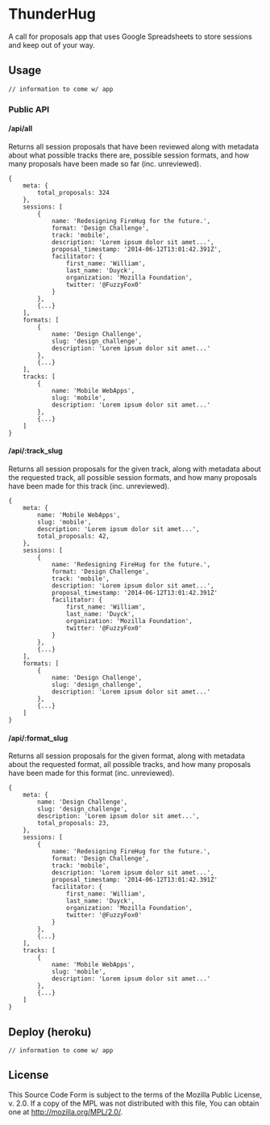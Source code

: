 # ThunderHug
A call for proposals app that uses Google Spreadsheets to store sessions and
keep out of your way.

## Usage

	// information to come w/ app

### Public API

#### /api/all
Returns all session proposals that have been reviewed along with metadata about
what possible tracks there are, possible session formats, and how many proposals
have been made so far (inc. unreviewed).

	{
		meta: {
			total_proposals: 324
		},
		sessions: [
			{
				name: 'Redesigning FireHug for the future.',
				format: 'Design Challenge',
				track: 'mobile',
				description: 'Lorem ipsum dolor sit amet...',
				proposal_timestamp: '2014-06-12T13:01:42.391Z',
				facilitator: {
					first_name: 'William',
					last_name: 'Duyck',
					organization: 'Mozilla Foundation',
					twitter: '@FuzzyFox0'
				}
			},
			{...}
		],
		formats: [
			{
				name: 'Design Challenge',
				slug: 'design_challenge',
				description: 'Lorem ipsum dolor sit amet...'
			},
			{...}
		],
		tracks: [
			{
				name: 'Mobile WebApps',
				slug: 'mobile',
				description: 'Lorem ipsum dolor sit amet...'
			},
			{...}
		]
	}

#### /api/:track_slug
Returns all session proposals for the given track, along with metadata about the
requested track, all possible session formats, and how many proposals have been
made for this track (inc. unreviewed).

	{
		meta: {
			name: 'Mobile WebApps',
			slug: 'mobile',
			description: 'Lorem ipsum dolor sit amet...',
			total_proposals: 42,
		},
		sessions: [
			{
				name: 'Redesigning FireHug for the future.',
				format: 'Design Challenge',
				track: 'mobile',
				description: 'Lorem ipsum dolor sit amet...',
				proposal_timestamp: '2014-06-12T13:01:42.391Z'
				facilitator: {
					first_name: 'William',
					last_name: 'Duyck',
					organization: 'Mozilla Foundation',
					twitter: '@FuzzyFox0'
				}
			},
			{...}
		],
		formats: [
			{
				name: 'Design Challenge',
				slug: 'design_challenge',
				description: 'Lorem ipsum dolor sit amet...'
			},
			{...}
		]
	}

#### /api/:format_slug
Returns all session proposals for the given format, along with metadata about the
requested format, all possible tracks, and how many proposals have been made for
this format (inc. unreviewed).

	{
		meta: {
			name: 'Design Challenge',
			slug: 'design_challenge',
			description: 'Lorem ipsum dolor sit amet...',
			total_proposals: 23,
		},
		sessions: [
			{
				name: 'Redesigning FireHug for the future.',
				format: 'Design Challenge',
				track: 'mobile',
				description: 'Lorem ipsum dolor sit amet...',
				proposal_timestamp: '2014-06-12T13:01:42.391Z'
				facilitator: {
					first_name: 'William',
					last_name: 'Duyck',
					organization: 'Mozilla Foundation',
					twitter: '@FuzzyFox0'
				}
			},
			{...}
		],
		tracks: [
			{
				name: 'Mobile WebApps',
				slug: 'mobile',
				description: 'Lorem ipsum dolor sit amet...'
			},
			{...}
		]
	}

## Deploy (heroku)

	// information to come w/ app

## License
This Source Code Form is subject to the terms of the Mozilla Public License,
v. 2.0. If a copy of the MPL was not distributed with this file, You can obtain
one at <http://mozilla.org/MPL/2.0/>.
